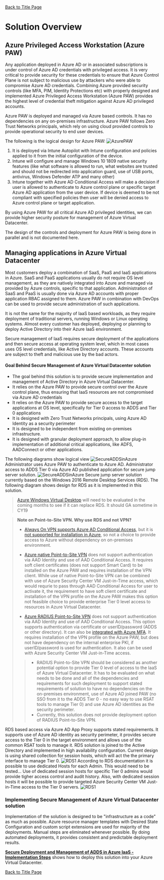 [Back to Title Page](README.md)
# Solution Overview
 
## Azure Privileged Access Workstation (Azure PAW)
Any application deployed in Azure AD or in associated subscriptions is under control of Azure AD credentials with privileged access.
It is very critical to provide security for these credentials to ensure that Azure Control Plane is not subject to malicious use by 
attackers who were able to compromise Azure AD credentials.
Combining Azure provided security controls (like MFA, PIM, Identity Protections etc) with properly designed and 
implemented Azure Privileged Access Workstation (Azure PAW) provides the highest level of credential 
theft mitigation against Azure AD privileged accounts.

Azure PAW is deployed and managed via Azure based controls. It has no dependencies on any on-premises infrastructure. 
Azure PAW follows Zero Trust Networks principals, which rely on using cloud provided controls to provide operational security
to end user devices. 

The following is the logical design for Azure PAW:
![AzurePAW ](img/AzurePAW.PNG)
1. It is deployed via Intune Autopilot with Intune configuration and policies applied to it from the initial configuration of the device.
2. Intune will configure and manage Windows 10 1809 native security features (like what software is allowed to run, what websites are trusted 
and should not be redirected into application guard, use of USB ports, antivirus, Windows Defender ATP and many other)
3. Intune together with Azure AD Conditional Access will make a decision if user is allowed to authenticate to Azure control plane
or specific target Azure AD application from the user device. If device is deemed to be not compliant with specified policies then user 
will be denied access to Azure control plane or target application.

By using Azure PAW for all critical Azure AD privileged identities, we can provide higher security posture for management of Azure Virtual Datacenter.

The design of the controls and deployment for Azure PAW is being done in parallel and is not documented here.

## Managing applications in Azure Virtual Datacenter

Most customers deploy a combination of SaaS, PaaS and IaaS applications in Azure. SaaS and PaaS applications usually do not 
require OS level management, as they are natively integrated into Azure and managed via provided by Azure controls, specific 
to that application. Administration of SaaS and PaaS is usually done via Azure AD accounts with proper application RBAC assigned to them.
Azure PAW in combination with DevOps can be used to provide secure administration of such applications.

It is not the same for the majority of IaaS based workloads, as they require deployment of traditional servers, running Windows or Linux
operating systems. Almost every customer has deployed, deploying or planning to deploy Active Directory into their Azure IaaS environment.

Secure management of IaaS requires secure deployment of the applications and then secure access at operating system level, which 
in most cases uses OS level credentials, like Active Directory accounts. These accounts are subject to theft and malicious use by the 
bad actors.

#### Goal Behind Secure Management of Azure Virtual Datacenter solution
- The goal behind this solution is to provide secure implementation and management of Active Directory in Azure Virtual Datacenter.
- It relies on the Azure PAW to provide secure control over the Azure control plane, thus ensuring that IaaS resources are not compromised via Azure AD credentials
- It relies on the Azure PAW to provide secure access to the target applications at OS level, specifically for Tier 0 access to ADDS and Tier 0 applications
- It is designed with Zero Trust Networks principals, using Azure AD Identity as a security perimeter
- It is designed to be independent from existing on-premises infrastructure. 
- It is designed with granular deployment approach, to allow plug-in implementation of additional critical applications, like ADFS, AADConnect or other applications. 

The following diagrams show logical view
![SecureADDSinAzure ](img/ADDSinAzureLogical.PNG)
Administrator uses Azure PAW to authenticate to Azure AD. Administrator access to ADDS Tier 0 via Azure AD published
application for secure jump server solution. 
![SecureADDSinAzure ](img/ADDSinAzureLogical1.PNG)
Secure jump server solution currently based on the Windows 2016 Remote Desktop Services (RDS). The following diagram shows design 
for RDS as it is implemented in this solution. 
> [Azure Windows Virtual Desktop](https://azure.microsoft.com/en-us/services/virtual-desktop/) will need to be evaluated in the coming months to see if it can replace RDS. It should GA sometime in CY19


> **Note on Point-to-Site VPN. Why use RDS and not VPN?** 
> - [Always On VPN supports Azure AD Conditional Access](https://docs.microsoft.com/en-us/windows-server/remote/remote-access/vpn/ad-ca-vpn-connectivity-windows10), but it is [not supported for installation in Azure](https://docs.microsoft.com/en-us/windows-server/remote/remote-access/vpn/always-on-vpn/deploy/always-on-vpn-deploy), 
> so not a choice to provide access to Azure without dependency on on-premises environment.
> - [Azure native Point-to-Site VPN](https://docs.microsoft.com/en-us/azure/vpn-gateway/vpn-gateway-howto-point-to-site-resource-manager-portal) does not support authentication via AAD Identity 
> and use of AAD Conditional Access. It requires soft client certificates (does not support Smart Card) to be installed on the Azure PAW and requires installation of the VPN client. 
> While use of native Point-to-Site VPN can be combined with use of Azure Security Center VM Just-in-Time access, which would requrie to pass through AAD Conditional Access for user to activate it, 
> the requirement to have soft client certificate and installation of the VPN profile on the Azure PAW makes this option not feasible choice to provide enterprise Tier 0 level access to resources in Azure Virtual Datacenter.
>
> - [Azure RADIUS Point-to-Site VPN](https://docs.microsoft.com/en-us/azure/vpn-gateway/point-to-site-how-to-radius-ps) does not support 
> authentication via AAD Identity and use of AAD Conditional Access. This option supports authentication via certificate or userID/password (ADDS or other directory). 
> It can also be [integrated with Azure MFA](https://docs.microsoft.com/en-us/azure/active-directory/authentication/howto-mfa-nps-extension#install-the-nps-extension). 
> It requires installation of the VPN profile on the Azure PAW, but does not have dependency on the internal enterprise PKI, if userID/password is used for authentication. 
> It also can be used with Azure Security Center VM Just-in-Time access.
> > - RADIUS Point-to-Site VPN should be considered as another potential option to provide Tier 0 level of access to the IaaS of Azure Virtual Datacenter. 
> > It has to be evaluated on what needs to be done and all of the dependencies and requirements for such deployment to support stated requirements of solution 
> > to have no dependencies on the on-premises environment, use of Azure AD joined PAW (no SSO from it to the ADDS Tier 0 - 
> > no easy way to use RSAT tools to manage Tier 0) and use Azure AD identities as the security perimeter.
> > - Currently, this solution does not provide deployment option of RADIUS Point-to-Site VPN.


RDS based access via Azure AD App Proxy supports stated requirements. It supports use of Azure AD identity as security perimeter, 
it provides secure access to the Tier 0 in the target environment and allows use of the common RSAT tools to manage it.
RDS solution is joined to the Active Directory and implemented in high availability configuration. 
Current design is using shared collection for session hosts, which will act the the primary interface to manage Tier 0.
![RDS1 ](img/RDS1.PNG)
According to RDS documentation it is possible to use dedicated Hosts for each Admin. 
This would need to be tested... Use of dedicated session hosts for specific Tier 0 admins would provide tigher access control
and audit history. Also, with dedicated session hosts it will be possible to provide targeted Azure Security Center VM Just-in-Time access to the Tier 0 servers.
![RDS1 ](img/RDS2.PNG)

### Implementing Secure Management of Azure Virtual Datacenter solution
Implementation of the solution is designed to be "infrastructure as a code" as much as possible. 
Azure resource manager templates with Desired State Configuration and custom script extensions are used for majority of the 
deployments. Manual steps are eliminated whenever possible. By doing automated deployments, it provides consistent and 
predictable deployment results.

[**Secure Deployment and Management of ADDS in Azure IaaS - Implementation Steps**](DeploymentOutline.md) shows
 how to deploy this solution into your Azure Virtual Datacenter.



[Back to Title Page](README.md)